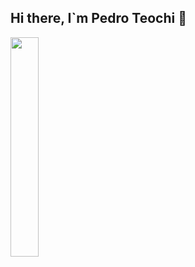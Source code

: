 ## Hi there, I`m Pedro Teochi 👋

<img style="float: left;" width="30%" src="https://github-readme-stats.vercel.app/api/top-langs/?username=pedroteochi&layout=compact&theme=radical">

<!--
**pedroteochi/pedroteochi** is a ✨ _special_ ✨ repository because its `README.md` (this file) appears on your GitHub profile.

Here are some ideas to get you started:

- 🔭 I’m currently working on ...
- 🌱 I’m currently learning ...
- 👯 I’m looking to collaborate on ...
- 🤔 I’m looking for help with ...
- 💬 Ask me about ...
- 📫 How to reach me: ...
- 😄 Pronouns: ...
- ⚡ Fun fact: ...
-->
